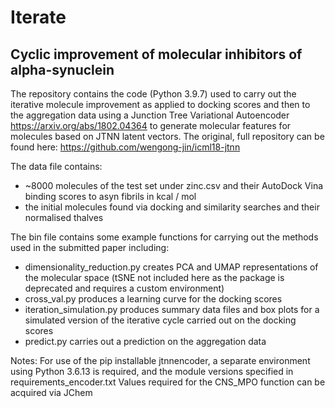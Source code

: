 # Iterate

## Cyclic improvement of molecular inhibitors of alpha-synuclein

The repository contains the code (Python 3.9.7) used to carry out the iterative molecule improvement as applied to docking scores and then to the aggregation data using a Junction Tree Variational Autoencoder https://arxiv.org/abs/1802.04364 to generate molecular features for molecules based on JTNN latent vectors. The original, full repository can be found here: https://github.com/wengong-jin/icml18-jtnn

The data file contains:
  - ~8000 molecules of the test set under zinc.csv and their AutoDock Vina binding scores to asyn fibrils in kcal / mol
  - the initial molecules found via docking and similarity searches and their normalised thalves

The bin file contains some example functions for carrying out the methods used in the submitted paper including:
  - dimensionality_reduction.py creates PCA and UMAP representations of the molecular space (tSNE not included here as the package is deprecated and requires a custom environment)
  - cross_val.py produces a learning curve for the docking scores
  - iteration_simulation.py produces summary data files and box plots for a simulated version of the iterative cycle carried out on the docking scores
  - predict.py carries out a prediction on the aggregation data

Notes: 
For use of the pip installable jtnnencoder, a separate environment using Python 3.6.13 is required, and the module versions specified in requirements_encoder.txt
Values required for the CNS_MPO function can be acquired via JChem


